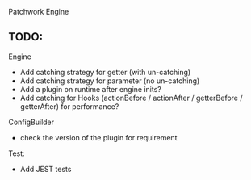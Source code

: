 Patchwork Engine

TODO:
-----

Engine
- Add catching strategy for getter (with un-catching)
- Add catching strategy for parameter (no un-catching)
- Add a plugin on runtime after engine inits?
- Add catching for Hooks (actionBefore / actionAfter / getterBefore / getterAfter) for performance?

ConfigBuilder
- check the version of the plugin for requirement

Test:
- Add JEST tests

